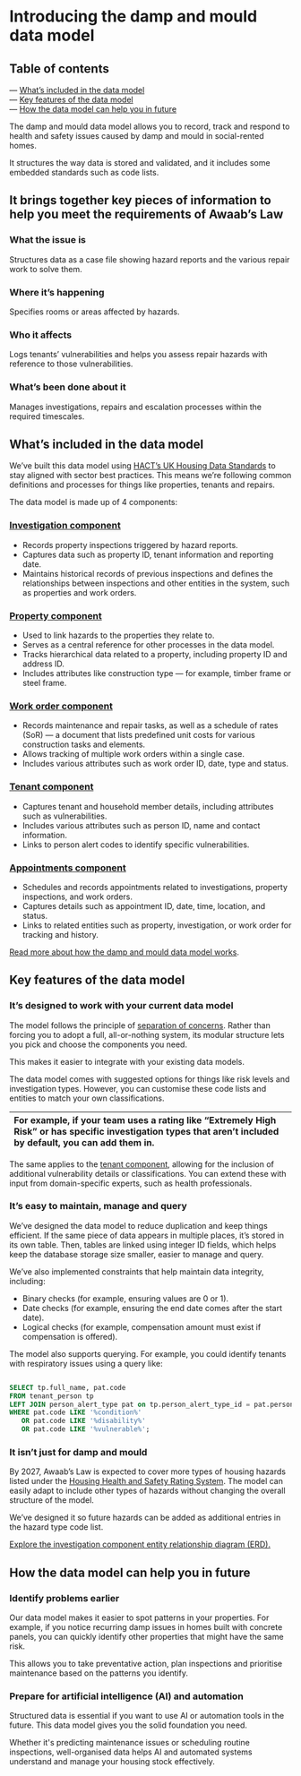 # Introducing the damp and mould data model

## Table of contents

— [What’s included in the data model](#whats-included-in-the-data-model)  
— [Key features of the data model](#key-features-of-the-data-model)   
— [How the data model can help you in future](#how-the-data-model-can-help-you-in-future)

The damp and mould data model allows you to record, track and respond to health and safety issues caused by damp and mould in social-rented homes.

It structures the way data is stored and validated, and it includes some embedded standards such as code lists.

## It brings together key pieces of information to help you meet the requirements of Awaab’s Law

### What the issue is 

Structures data as a case file showing hazard reports and the various repair work to solve them.

### Where it’s happening

Specifies rooms or areas affected by hazards.

### Who it affects

Logs tenants’ vulnerabilities and helps you assess repair hazards with reference to those vulnerabilities.

### What’s been done about it

Manages investigations, repairs and escalation processes within the required timescales.

## What’s included in the data model

We’ve built this data model using [HACT’s UK Housing Data Standards](https://hact.org.uk/) to stay aligned with sector best practices. This means we’re following common definitions and processes for things like properties, tenants and repairs.

The data model is made up of 4 components:

### [Investigation component](https://github.com/data-futurists/damp-and-mould-standards-concept/blob/main/data%20definition%20language/investigation_component.sql)

* Records property inspections triggered by hazard reports.   
* Captures data such as property ID, tenant information and reporting date.  
* Maintains historical records of previous inspections and defines the relationships between inspections and other entities in the system, such as properties and work orders.

### [Property component](https://github.com/data-futurists/damp-and-mould-standards-concept/blob/main/data%20definition%20language/property_component.sql)

* Used to link hazards to the properties they relate to.  
* Serves as a central reference for other processes in the data model.  
* Tracks hierarchical data related to a property, including property ID and address ID.  
* Includes attributes like construction type — for example, timber frame or steel frame.

### [Work order component](https://github.com/data-futurists/damp-and-mould-standards-concept/blob/main/data%20definition%20language/work_order_component.sql)

* Records maintenance and repair tasks, as well as a schedule of rates (SoR) — a document that lists predefined unit costs for various construction tasks and elements.  
* Allows tracking of multiple work orders within a single case.  
* Includes various attributes such as work order ID, date, type and status.

### [Tenant component](https://github.com/data-futurists/damp-and-mould-standards-concept/blob/main/data%20definition%20language/tenant_component.sql)

* Captures tenant and household member details, including attributes such as vulnerabilities.  
* Includes various attributes such as person ID, name and contact information.  
* Links to person alert codes to identify specific vulnerabilities.

### [Appointments component](https://github.com/data-futurists/damp-and-mould-standards-concept/blob/main/data%20definition%20language/appointments_component.sql)

* Schedules and records appointments related to investigations, property inspections, and work orders. 
* Captures details such as appointment ID, date, time, location, and status.  
* Links to related entities such as property, investigation, or work order for tracking and history.

[Read more about how the damp and mould data model works](https://github.com/data-futurists/damp-and-mould-standards-concept/blob/main/guidance/How%20the%20Awaab's%20Law%20data%20model%20works.md).

## Key features of the data model

### It’s designed to work with your current data model

The model follows the principle of [separation of concerns](https://en.wikipedia.org/wiki/Separation_of_concerns). Rather than forcing you to adopt a full, all-or-nothing system, its modular structure lets you pick and choose the components you need.

This makes it easier to integrate with your existing data models.

The data model comes with suggested options for things like risk levels and investigation types. However, you can customise these code lists and entities to match your own classifications.

| For example, if your team uses a rating like “Extremely High Risk” or has specific investigation types that aren’t included by default, you can add them in. |
| :---- |

The same applies to the [tenant component](https://github.com/data-futurists/damp-and-mould-standards-concept/blob/main/data%20definition%20language/tenant_component.sql), allowing for the inclusion of additional vulnerability details or classifications. You can extend these with input from domain-specific experts, such as health professionals.

### It’s easy to maintain, manage and query

We’ve designed the data model to reduce duplication and keep things efficient. If the same piece of data appears in multiple places, it’s stored in its own table. Then, tables are linked using integer ID fields, which helps keep the database storage size smaller, easier to manage and query.

We’ve also implemented constraints that help maintain data integrity, including:

* Binary checks (for example, ensuring values are 0 or 1).  
* Date checks (for example, ensuring the end date comes after the start date).  
* Logical checks (for example, compensation amount must exist if compensation is offered).

The model also supports querying. For example, you could identify tenants with respiratory issues using a query like:

```sql

SELECT tp.full_name, pat.code
FROM tenant_person tp
LEFT JOIN person_alert_type pat on tp.person_alert_type_id = pat.person_alert_type_id
WHERE pat.code LIKE '%condition%' 
   OR pat.code LIKE '%disability%'
   OR pat.code LIKE '%vulnerable%';
```

### It isn’t just for damp and mould

By 2027, Awaab’s Law is expected to cover more types of housing hazards listed under the [Housing Health and Safety Rating System](https://www.staffordbc.gov.uk/housing-health-and-safety-rating-system-the-29-hazards). The model can easily adapt to include other types of hazards without changing the overall structure of the model.

We’ve designed it so future hazards can be added as additional entries in the hazard type code list.

[Explore the investigation component entity relationship diagram (ERD).](https://github.com/data-futurists/damp-and-mould-standards-concept/blob/main/entity-relationship%20diagrams/investigation_component.svg)

## How the data model can help you in future

### Identify problems earlier

Our data model makes it easier to spot patterns in your properties. For example, if you notice recurring damp issues in homes built with concrete panels, you can quickly identify other properties that might have the same risk.

This allows you to take preventative action, plan inspections and prioritise maintenance based on the patterns you identify.

### Prepare for artificial intelligence (AI) and automation

Structured data is essential if you want to use AI or automation tools in the future. This data model gives you the solid foundation you need.

Whether it's predicting maintenance issues or scheduling routine inspections, well-organised data helps AI and automated systems understand and manage your housing stock effectively.


